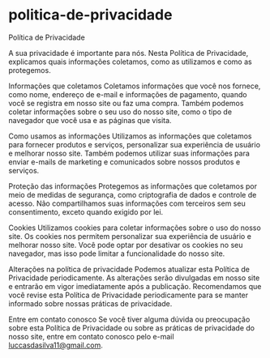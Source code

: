 # politica-de-privacidade

Política de Privacidade

A sua privacidade é importante para nós. Nesta Política de Privacidade, explicamos quais informações coletamos, como as utilizamos e como as protegemos.

Informações que coletamos
Coletamos informações que você nos fornece, como nome, endereço de e-mail e informações de pagamento, quando você se registra em nosso site ou faz uma compra. Também podemos coletar informações sobre o seu uso do nosso site, como o tipo de navegador que você usa e as páginas que visita.

Como usamos as informações
Utilizamos as informações que coletamos para fornecer produtos e serviços, personalizar sua experiência de usuário e melhorar nosso site. Também podemos utilizar suas informações para enviar e-mails de marketing e comunicados sobre nossos produtos e serviços.

Proteção das informações
Protegemos as informações que coletamos por meio de medidas de segurança, como criptografia de dados e controle de acesso. Não compartilhamos suas informações com terceiros sem seu consentimento, exceto quando exigido por lei.

Cookies
Utilizamos cookies para coletar informações sobre o uso do nosso site. Os cookies nos permitem personalizar sua experiência de usuário e melhorar nosso site. Você pode optar por desativar os cookies no seu navegador, mas isso pode limitar a funcionalidade do nosso site.

Alterações na política de privacidade
Podemos atualizar esta Política de Privacidade periodicamente. As alterações serão divulgadas em nosso site e entrarão em vigor imediatamente após a publicação. Recomendamos que você revise esta Política de Privacidade periodicamente para se manter informado sobre nossas práticas de privacidade.

Entre em contato conosco
Se você tiver alguma dúvida ou preocupação sobre esta Política de Privacidade ou sobre as práticas de privacidade do nosso site, entre em contato conosco pelo e-mail luccasdasilva11@gmail.com.
